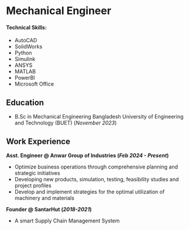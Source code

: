 # Mechanical Engineer

#### Technical Skills: 
- AutoCAD 
- SolidWorks
- Python
- Simulink
- ANSYS
- MATLAB
- PowerBI
- Microsoft Office

## Education
- B.Sc in Mechanical Engineering Bangladesh University of Engineering and Technology (BUET) (_November 2023_)

## Work Experience
**Asst. Engineer @ Anwar Group of Industries (_Feb 2024 - Present_)**
- Optimize business operations through comprehensive planning and strategic initiatives
- Developing new products, simulation, testing, feasibility studies and project profiles
- Develop and implement strategies for the optimal utilization of machinery and materials

**Founder @ SantarHut  (_2018-2021_)**
- A smart Supply Chain Management System

